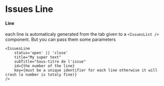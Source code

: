 # Issues Line

<!-- STORY -->

#### Line

each line is automaticaly generated from the tab given to a `<IssuesList />`
component. But you can pass them some parameters

```
<IssuesLine
    status='open' || 'close'
    title="My super text"
    subTitle="Sous-titre de l'issue"
    id={the number of the line}
    key={must be a unique identifier for each line otherwise it will crash (a number is totaly fine)}
/>
```
